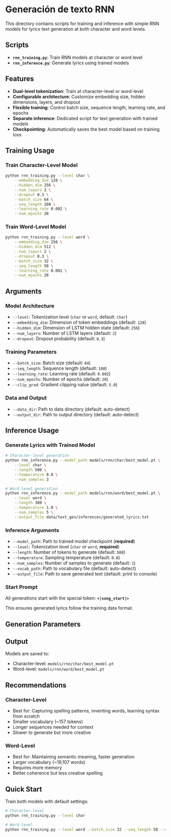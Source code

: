 # Generación de texto RNN

This directory contains scripts for training and inference with simple RNN models for lyrics text generation at both character and word levels.

## Scripts

- **`rnn_training.py`**: Train RNN models at character or word level
- **`rnn_inference.py`**: Generate lyrics using trained models

## Features

- **Dual-level tokenization**: Train at character-level or word-level
- **Configurable architecture**: Customize embedding size, hidden dimensions, layers, and dropout
- **Flexible training**: Control batch size, sequence length, learning rate, and epochs
- **Separate inference**: Dedicated script for text generation with trained models
- **Checkpointing**: Automatically saves the best model based on training loss

## Training Usage

### Train Character-Level Model

```bash
python rnn_training.py --level char \
    --embedding_dim 128 \
    --hidden_dim 256 \
    --num_layers 2 \
    --dropout 0.3 \
    --batch_size 64 \
    --seq_length 100 \
    --learning_rate 0.002 \
    --num_epochs 20
```

### Train Word-Level Model

```bash
python rnn_training.py --level word \
    --embedding_dim 256 \
    --hidden_dim 512 \
    --num_layers 2 \
    --dropout 0.3 \
    --batch_size 32 \
    --seq_length 50 \
    --learning_rate 0.001 \
    --num_epochs 20
```

## Arguments

### Model Architecture
- `--level`: Tokenization level (`char` or `word`, default: `char`)
- `--embedding_dim`: Dimension of token embeddings (default: `128`)
- `--hidden_dim`: Dimension of LSTM hidden state (default: `256`)
- `--num_layers`: Number of LSTM layers (default: `2`)
- `--dropout`: Dropout probability (default: `0.3`)

### Training Parameters
- `--batch_size`: Batch size (default: `64`)
- `--seq_length`: Sequence length (default: `100`)
- `--learning_rate`: Learning rate (default: `0.002`)
- `--num_epochs`: Number of epochs (default: `20`)
- `--clip_grad`: Gradient clipping value (default: `5.0`)

### Data and Output
- `--data_dir`: Path to data directory (default: auto-detect)
- `--output_dir`: Path to output directory (default: auto-detect)

## Inference Usage

### Generate Lyrics with Trained Model

```bash
# Character-level generation
python rnn_inference.py --model_path models/rnn/char/best_model.pt \
    --level char \
    --length 500 \
    --temperature 0.8 \
    --num_samples 3

# Word-level generation
python rnn_inference.py --model_path models/rnn/word/best_model.pt \
    --level word \
    --length 300 \
    --temperature 1.0 \
    --num_samples 5 \
    --output_file data/text_gen/inferences/generated_lyrics.txt
```

### Inference Arguments

- `--model_path`: Path to trained model checkpoint (**required**)
- `--level`: Tokenization level (`char` or `word`, **required**)
- `--length`: Number of tokens to generate (default: `500`)
- `--temperature`: Sampling temperature (default: `0.8`)
- `--num_samples`: Number of samples to generate (default: `1`)
- `--vocab_path`: Path to vocabulary file (default: auto-detect)
- `--output_file`: Path to save generated text (default: print to console)

### Start Prompt

All generations start with the special token: **`<|song_start|>`**

This ensures generated lyrics follow the training data format.

## Generation Parameters

## Output

Models are saved to:
- Character-level: `models/rnn/char/best_model.pt`
- Word-level: `models/rnn/word/best_model.pt`

## Recommendations

### Character-Level
- Best for: Capturing spelling patterns, inventing words, learning syntax from scratch
- Smaller vocabulary (~157 tokens)
- Longer sequences needed for context
- Slower to generate but more creative

### Word-Level
- Best for: Maintaining semantic meaning, faster generation
- Larger vocabulary (~19,107 words)
- Requires more memory
- Better coherence but less creative spelling

## Quick Start

Train both models with default settings:

```bash
# Character-level
python rnn_training.py --level char

# Word-level  
python rnn_training.py --level word --batch_size 32 --seq_length 50 --embedding_dim 256 --hidden_dim 512
```
